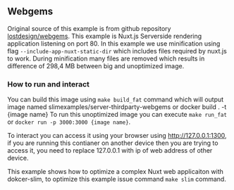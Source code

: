 ## Webgems

Original source of this example is from github repository [lostdesign/webgems](https://github.com/lostdesign/webgems).
This example is Nuxt.js Serverside rendering application listening on port 80.
In this example we use minification using flag `--include-app-nuxt-static-dir` which includes files required by nuxt.js to work. During minification many files are removed which results in difference of 298,4 MB between big and unoptimized image. 

### How to run and interact
You can build this image using `make build_fat` command which will output image named slimexamples/server-thirdparty-webgems or docker build . -t {image name}
To run this unoptimized image you can execute `make run_fat` or `docker run -p 3000:3000 {image name}`.

To interact you can access it using your browser using http://127.0.0.1:1300, if you are running this contianer on another device then you are trying to access it, you need to replace 127.0.0.1 with ip of web address of other device.

This example shows how to optimize a complex Nuxt web applicaiton with dokcer-slim, to optimize this example issue command `make slim` command.
 
